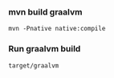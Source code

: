 ### mvn build graalvm

```
mvn -Pnative native:compile
```

### Run graalvm build

```
target/graalvm
```
